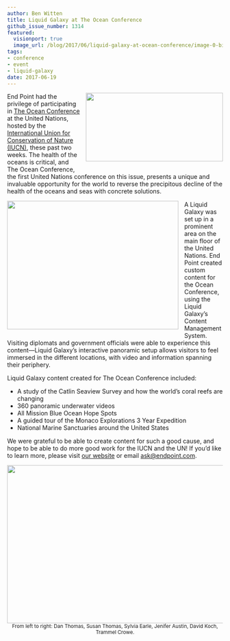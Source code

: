```yaml
---
author: Ben Witten
title: Liquid Galaxy at The Ocean Conference
github_issue_number: 1314
featured:
  visionport: true
  image_url: /blog/2017/06/liquid-galaxy-at-ocean-conference/image-0-big.jpeg
tags:
- conference
- event
- liquid-galaxy
date: 2017-06-19
---
```


<a href="/blog/2017/06/liquid-galaxy-at-ocean-conference/image-0-big.jpeg"><img style="clear: right; float: right; margin-bottom: 1em; margin-left: 1em;" width="320" height="160" src="/blog/2017/06/liquid-galaxy-at-ocean-conference/image-0.jpeg"></a>

End Point had the privilege of participating in [The Ocean Conference](https://oceanconference.un.org/) at the United Nations, hosted by the [International Union for Conservation of Nature (IUCN)](https://www.iucn.org/), these past two weeks. The health of the oceans is critical, and The Ocean Conference, the first United Nations conference on this issue, presents a unique and invaluable opportunity for the world to reverse the precipitous decline of the health of the oceans and seas with concrete solutions.

<a href="/blog/2017/06/liquid-galaxy-at-ocean-conference/image-1-big.jpeg"><img style="clear: left; float: left; margin-bottom: 1em; margin-right: 1em;" width="400" height="300" src="/blog/2017/06/liquid-galaxy-at-ocean-conference/image-1.jpeg"></a>

A Liquid Galaxy was set up in a prominent area on the main floor of the United Nations. End Point created custom content for the Ocean Conference, using the Liquid Galaxy’s Content Management System. Visiting diplomats and government officials were able to experience this content—​Liquid Galaxy’s interactive panoramic setup allows visitors to feel immersed in the different locations, with video and information spanning their periphery.

Liquid Galaxy content created for The Ocean Conference included:

* A study of the Catlin Seaview Survey and how the world’s coral reefs are changing
* 360 panoramic underwater videos
* All Mission Blue Ocean Hope Spots
* A guided tour of the Monaco Explorations 3 Year Expedition
* National Marine Sanctuaries around the United States

We were grateful to be able to create content for such a good cause, and hope to be able to do more good work for the IUCN and the UN! If you’d like to learn more, please visit [our website](https://liquidgalaxy.endpoint.com/) or email [ask@endpoint.com](mailto:ask@endpoint.com).

<p style="text-align: center"><a href="/blog/2017/06/liquid-galaxy-at-ocean-conference/image-2-big.jpeg"><img width="570" height="369" src="/blog/2017/06/liquid-galaxy-at-ocean-conference/image-2.jpeg"></a><br><small>From left to right: Dan Thomas, Susan Thomas, Sylvia Earle, Jenifer Austin, David Koch, Trammel Crowe.</small></p>
